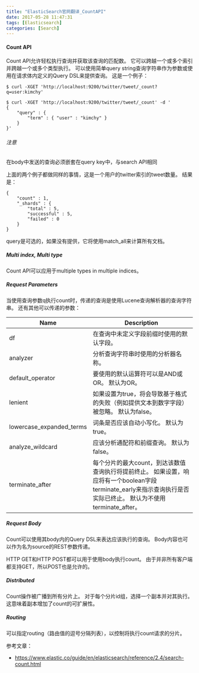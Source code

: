 ```yaml
---
title: "ElasticSearch官网翻译_CountAPI"
date: 2017-05-28 11:47:31
tags: [Elasticsearch]
categories: [Search]
---
```


#### Count API

Count API允许轻松执行查询并获取该查询的匹配数。 它可以跨越一个或多个索引并跨越一个或多个类型执行。 可以使用简单query string查询字符串作为参数或使用在请求体内定义的Query DSL来提供查询。 这是一个例子：

```
$ curl -XGET 'http://localhost:9200/twitter/tweet/_count?q=user:kimchy'

$ curl -XGET 'http://localhost:9200/twitter/tweet/_count' -d '
{
    "query" : {
        "term" : { "user" : "kimchy" }
    }
}'
```

###### 注意

在body中发送的查询必须嵌套在query key中，与search API相同

上面的两个例子都做同样的事情，这是一个用户的twitter索引的tweet数量。 结果是：

```
{
    "count" : 1,
    "_shards" : {
        "total" : 5,
        "successful" : 5,
        "failed" : 0
    }
}
```

query是可选的，如果没有提供，它将使用match_all来计算所有文档。

##### Multi index, Multi type

Count API可以应用于multiple types in multiple indices。

##### Request Parameters

当使用查询参数q执行count时，传递的查询是使用Lucene查询解析器的查询字符串。 还有其他可以传递的参数：

Name|Description
---|---
df|在查询中未定义字段前缀时使用的默认字段。
analyzer|分析查询字符串时使用的分析器名称。
default_operator|要使用的默认运算符可以是AND或OR。 默认为OR。
lenient|如果设置为true，将会导致基于格式的失败（例如提供文本到数字字段）被忽略。 默认为false。
lowercase_expanded_terms|词条是否应该自动小写化。 默认为true。
analyze_wildcard|应该分析通配符和前缀查询。 默认为false。
terminate_after|每个分片的最大count，到达该数值查询执行将提前终止。 如果设置，响应将有一个boolean字段terminate_early来指示查询执行是否实际已终止。 默认为不使用terminate_after。

##### Request Body

Count可以使用其body内的Query DSL来表达应该执行的查询。 Body内容也可以作为名为source的REST参数传递。

HTTP GET和HTTP POST都可以用于使用body执行count。 由于并非所有客户端都支持GET，所以POST也是允许的。

##### Distributed

Count操作被广播到所有分片上。 对于每个分片id组，选择一个副本并对其执行。 这意味着副本增加了count的可扩展性。

##### Routing

可以指定routing（路由值的逗号分隔列表），以控制将执行count请求的分片。

参考文章：

- https://www.elastic.co/guide/en/elasticsearch/reference/2.4/search-count.html


